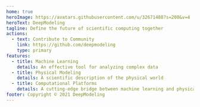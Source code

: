 ```yaml
---
home: true
heroImage: https://avatars.githubusercontent.com/u/32671488?s=200&v=4
heroText: DeepModeling
tagline: Define the future of scientific computing together
actions:
  - text: Contribute to Community
    link: https://github.com/deepmodeling
    type: primary
features:
  - title: Machine Learning
    details: An effective tool for analyzing complex data
  - title: Physical Modeling
    details: A scientific description of the physical world
  - title: Computational Platforms
    details: A cutting-edge bridge between machine learning and physical modeling
footer: Copyright © 2021 DeepModeling
---
```

